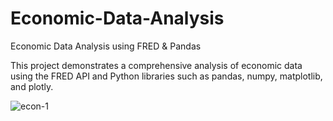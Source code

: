# Economic-Data-Analysis
Economic Data Analysis using FRED &amp; Pandas


This project demonstrates a comprehensive analysis of economic data using the FRED API and Python libraries such as pandas, numpy, matplotlib, and plotly.

![econ-1](https://github.com/user-attachments/assets/beec7856-f643-4db3-9e33-0caded4870ec)

